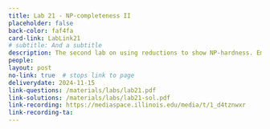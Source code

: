 ```yaml
---
title: Lab 21 - NP-completeness II
placeholder: false
back-color: faf4fa
card-link: LabLink21
# subtitle: And a subtitle
description: The second lab on using reductions to show NP-hardness. Emphasis will be placed on gadget-based reductions.  
people:
layout: post
no-link: true  # stops link to page 
deliverydate: 2024-11-15
link-questions: /materials/labs/lab21.pdf
link-solutions: /materials/labs/lab21-sol.pdf
link-recording: https://mediaspace.illinois.edu/media/t/1_d4tznwxr
link-recording-ta:
---
```










